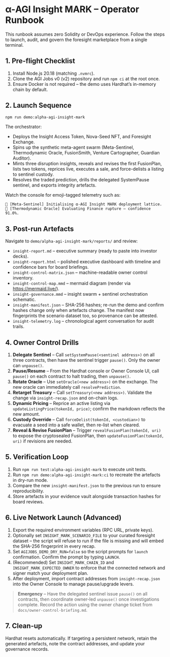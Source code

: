 # α-AGI Insight MARK – Operator Runbook

This runbook assumes zero Solidity or DevOps experience. Follow the steps to launch, audit, and govern the foresight marketplace from a single terminal.

## 1. Pre-flight Checklist

1. Install Node.js 20.18 (matching `.nvmrc`).
2. Clone the AGI Jobs v0 (v2) repository and run `npm ci` at the root once.
3. Ensure Docker is not required – the demo uses Hardhat’s in-memory chain by default.

## 2. Launch Sequence

```bash
npm run demo:alpha-agi-insight-mark
```

The orchestrator:

- Deploys the Insight Access Token, Nova-Seed NFT, and Foresight Exchange.
- Spins up the synthetic meta-agent swarm (Meta-Sentinel, Thermodynamic Oracle, FusionSmith, Venture Cartographer, Guardian Auditor).
- Mints three disruption insights, reveals and revises the first FusionPlan, lists two tokens, reprices live, executes a sale, and force-delists a listing to sentinel custody.
- Resolves the traded prediction, drills the delegated SystemPause sentinel, and exports integrity artefacts.

Watch the console for emoji-tagged telemetry such as:

```
🤖 [Meta-Sentinel] Initialising α-AGI Insight MARK deployment lattice.
🤖 [Thermodynamic Oracle] Evaluating Finance rupture – confidence 91.0%.
```

## 3. Post-run Artefacts

Navigate to `demo/alpha-agi-insight-mark/reports/` and review:

- `insight-report.md` – executive summary (ready to paste into investor decks).
- `insight-report.html` – polished executive dashboard with timeline and confidence bars for board briefings.
- `insight-control-matrix.json` – machine-readable owner control inventory.
- `insight-control-map.mmd` – mermaid diagram (render via https://mermaid.live/).
- `insight-governance.mmd` – insight swarm + sentinel orchestration schematic.
- `insight-manifest.json` – SHA-256 hashes; re-run the demo and confirm hashes change only when artefacts change. The manifest now fingerprints the scenario dataset too, so provenance can be attested.
- `insight-telemetry.log` – chronological agent conversation for audit trails.

## 4. Owner Control Drills

1. **Delegate Sentinel** – Call `setSystemPause(<sentinel address>)` on all three contracts, then have the sentinel trigger `pause()`. Only the owner can `unpause()`.
2. **Pause/Resume** – From the Hardhat console or Owner Console UI, call `pause()` on each contract to halt trading, then `unpause()`.
3. **Rotate Oracle** – Use `setOracle(<new address>)` on the exchange. The new oracle can immediately call `resolvePrediction`.
4. **Retarget Treasury** – Call `setTreasury(<new address>)`. Validate the change via `insight-recap.json` and on-chain logs.
5. **Dynamic Pricing** – Reprice an active listing via `updateListingPrice(tokenId, price)`; confirm the markdown reflects the new amount.
6. **Custody Override** – Call `forceDelist(tokenId, <custodian>)` to evacuate a seed into a safe wallet, then re-list when cleared.
7. **Reveal & Revise FusionPlan** – Trigger `revealFusionPlan(tokenId, uri)` to expose the cryptosealed FusionPlan, then `updateFusionPlan(tokenId, uri)` if revisions are needed.

## 5. Verification Loop

1. Run `npm run test:alpha-agi-insight-mark` to execute unit tests.
2. Run `npm run demo:alpha-agi-insight-mark:ci` to recreate the artefacts in dry-run mode.
3. Compare the new `insight-manifest.json` to the previous run to ensure reproducibility.
4. Store artefacts in your evidence vault alongside transaction hashes for board reviews.

## 6. Live Network Launch (Advanced)

1. Export the required environment variables (RPC URL, private keys).
2. Optionally set `INSIGHT_MARK_SCENARIO_FILE` to your curated foresight dataset – the script will refuse to run if the file is missing and will embed the SHA-256 fingerprint in every recap.
3. Set `AGIJOBS_DEMO_DRY_RUN=false` so the script prompts for `launch` confirmation. Confirm the prompt by typing `LAUNCH`.
4. (Recommended) Set `INSIGHT_MARK_CHAIN_ID` and `INSIGHT_MARK_EXPECTED_OWNER` to enforce that the connected network and signer match your deployment plan.
5. After deployment, import contract addresses from `insight-recap.json` into the Owner Console to manage pause/upgrade levers.

> **Emergency** – Have the delegated sentinel issue `pause()` on all contracts, then coordinate owner-led `unpause()` once investigations complete. Record the action using the owner change ticket from `docs/owner-control-briefing.md`.

## 7. Clean-up

Hardhat resets automatically. If targeting a persistent network, retain the generated artefacts, note the contract addresses, and update your governance records.
